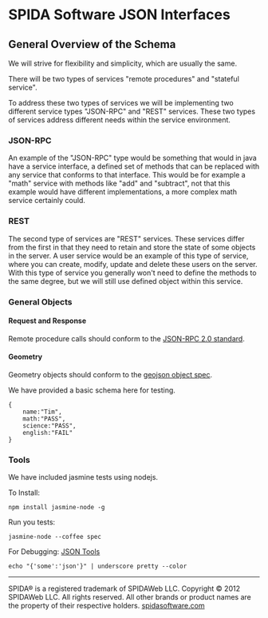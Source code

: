 SPIDA Software JSON Interfaces
==============================

General Overview of the Schema
--------------------------------

We will strive for flexibility and simplicity, which are usually the same.

There will be two types of services "remote procedures" and "stateful service".

To address these two types of services we will be implementing two different service types "JSON-RPC" and "REST" services.  These two types of services address different needs within the service environment.

### JSON-RPC

An example of the "JSON-RPC" type would be something that would in java have a service interface, a defined set of methods that can be replaced with any service that conforms to that interface.  This would be for example a "math" service with methods like "add" and "subtract", not that this example would have different implementations, a more complex math service certainly could.

### REST

The second type of services are "REST" services.  These services differ from the first in that they need to retain and store the state of some objects in the server.  A user service would be an example of this type of service, where you can create, modify, update and delete these users on the server.  With this type of service you generally won't need to define the methods to the same degree, but we will still use defined object within this service.

### General Objects

#### Request and Response

Remote procedure calls should conform to the [JSON-RPC 2.0 standard](http://www.jsonrpc.org/specification).  

#### Geometry

Geometry objects should conform to the [geojson object spec](http://www.geojson.org/geojson-spec.html).  

We have provided a basic schema here for testing.  	

	{
		name:"Tim",
		math:"PASS",
		science:"PASS",
		english:"FAIL"
	}

### Tools

We have included jasmine tests using nodejs.  

To Install:

	npm install jasmine-node -g

Run you tests:

	jasmine-node --coffee spec

For Debugging: [JSON Tools](https://github.com/ddopson/underscore-cli)
	
	echo "{'some':'json'}" | underscore pretty --color


***

SPIDA® is a registered trademark of SPIDAWeb LLC. Copyright © 2012 SPIDAWeb LLC. All rights reserved. All other brands or product names are the property of their respective holders.
[spidasoftware.com](http://www.spidasoftware.com/)
